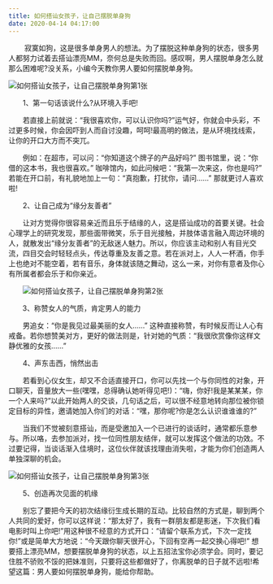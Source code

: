 ```yaml
---
title: 如何搭讪女孩子，让自己摆脱单身狗
date: 2020-04-14 04:17:00
---
```




        寂寞如狗，这是很多单身男人的想法。为了摆脱这种单身狗的状态，很多男人都努力试着去搭讪漂亮MM，奈何总是失败而回。感叹啊，男人摆脱单身怎么就那么困难呢?没关系，小编今天教你男人要如何摆脱单身狗。

![如何搭讪女孩子，让自己摆脱单身狗第1张](/img/b2bee9684fd66dafa1f47bc6619d939c.jpg)

　　1、第一句话该说什么?从环境入手吧!

　　若直接上前就说：“我很喜欢你，可以认识你吗?”运气好，你就会中头彩，不过更多时候，你会因吓到人而自讨没趣，呵呵!最高明的做法，是从环境找线索，让你的开口大方而不突兀。

　　例如：在超市，可以问：“你知道这个牌子的产品好吗?” 图书馆里，说：“你借的这本书，我也很喜欢。” 咖啡馆内，如此问候吧：“我第一次来这，你也是吗?” 若能在开口前，有礼貌地加上一句：“真抱歉，打扰你，请问……” 那就更讨人喜欢啦!

　　2、让自己成为“缘分友善者”

　　让对方觉得你很容易亲近而且乐于结缘的人，这是搭讪成功的首要关键。社会心理学上的研究发现，那些面带微笑，乐于目光接触，并肢体语言融入周边环境的人，就散发出“缘分友善者”的无敌迷人魅力。所以，你应该主动和别人有目光交流，四目交会时轻轻点头，传达尊重及友善之意。若在派对上，人人一杯酒，你手上也绝对不能空着，若有音乐，身体就该随之舞动，这么一来，对你有意者及你心有所属者都会乐于和你亲近。

　　![如何搭讪女孩子，让自己摆脱单身狗第2张](/img/223a7fd694553b379819efd1472c5bd4.jpg)

       3、称赞女人的气质，肯定男人的能力

　　男追女：“你是我见过最美丽的女人……” 这种直接称赞，有时候反而让人心有戒备。若你想赞美对方，更好的做法则是，针对她的气质：“我很欣赏像你这样文静优雅的女孩……”

　　4、声东击西，悄然出击

　　若看到心仪女生，却又不合适直接开口，你可以先找一个与你同性的对象，开口聊天，音量放大一些(嘿嘿，总得确认她听得见吧!)：“嗨，你好!我是某某某，你一个人来吗?”以此开始两人的交谈，几句话之后，可以很不经意地转向那位被你锁定目标的异性，邀请她加入你们的对话：“嘿，那你呢?你是怎么认识谁谁谁的?”

　　当我们不觉被刻意搭讪，而是受邀加入一个已进行的谈话时，通常都乐意参与。所以咯，去参加派对，找一位同性朋友结伴，就可以发挥这个做法的功效。不过要记得，当谈话渐入佳境时，这位伙伴就该找理由消失啦，才能为你们创造两人单独深聊的机会。

![如何搭讪女孩子，让自己摆脱单身狗第3张](/img/667ea772d5dd65c3358f5aa47f9b2110.jpg)

　　5、创造再次见面的机缘

　　别忘了要把今天的初次结缘衍生成长期的互动。比较自然的方式是，聊到两个人共同的爱好，你可以这样说：“那太好了，我有一群朋友都是影迷，下次我们看电影时叫上你吧!”用这种很不经意的方式开口：“请留个联系方式，下次一定找你!”或是简单大方地说：“今天跟你聊天很开心，下回有空再一起交换心得吧!”
想要搭上漂亮MM，想要摆脱单身狗的状态，以上五招法宝你必须学会。同时，要记住胜不骄败不馁的把妹准则，只要将这些都做好了，你离脱单的日子就不远啦!希望这篇：男人要如何摆脱单身狗，能给你帮助。